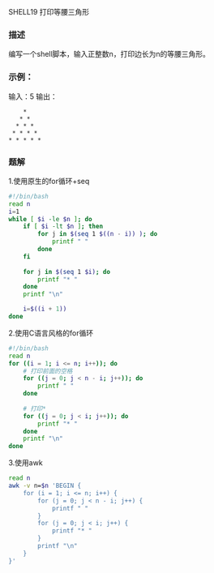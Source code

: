 SHELL19 打印等腰三角形

### 描述
编写一个shell脚本，输入正整数n，打印边长为n的等腰三角形。

### 示例：
输入：5
输出：

```
    *
   * *
  * * *
 * * * *
* * * * *
```

### 题解

1.使用原生的for循环+seq

```bash
#!/bin/bash
read n
i=1
while [ $i -le $n ]; do
    if [ $i -lt $n ]; then
        for j in $(seq 1 $((n - i)) ); do
            printf " " 
        done
    fi  
    
    for j in $(seq 1 $i); do
        printf "* "
    done
    printf "\n"

    i=$((i + 1))
done
```

2.使用C语言风格的for循环

```bash
#!/bin/bash
read n
for ((i = 1; i <= n; i++)); do
    # 打印前面的空格
    for ((j = 0; j < n - i; j++)); do
        printf " "
    done
    
    # 打印*
    for ((j = 0; j < i; j++)); do
        printf "* "
    done
    printf "\n"
done
```

3.使用awk

```bash
read n
awk -v n=$n 'BEGIN {
    for (i = 1; i <= n; i++) {
        for (j = 0; j < n - i; j++) {
            printf " "
        }
        for (j = 0; j < i; j++) {
            printf "* "
        }
        printf "\n"
    }
}' 
```

